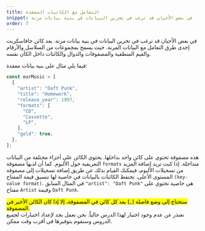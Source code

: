```yaml
---
title: التعامل مع الكائنات المعقدة
snippet: في بعض الأحيان قد ترغب في تخزين البيانات في بنية بيانات مرنة 
order: 7
---
```


في بعض الأحيان قد ترغب في تخزين البيانات في بنية بيانات مرنة. يعد كائن جافاسكربت
إحدى طرق التعامل مع البيانات المرنة. حيث يسمح بمجموعات من السلاسل والأرقام
والقيم المنطقية والمصفوفات والدوال والكائنات داخل الكأن نفسه.

فيما يلي مثال على بنية بيانات معقدة:

```js
const ourMusic = [
  {
    "artist": "Daft Punk",
    "title": "Homework",
    "release_year": 1997,
    "formats": [
      "CD",
      "Cassette",
      "LP",
    ],
    "gold": true,
  },
];
```

هذه مصفوفة تحتوي على كائن واحد بداخلها. يحتوي الكائن على أجزاء مختلفة من
البيانات التعريفية حول الألبوم. كما أن لديها مصفوفة `formats` متداخلة. إذا كنت
تريد إضافة المزيد من تسجيلات الألبوم، فيمكنك القيام بذلك عن طريق إضافة تسجيلات
إلى مصفوفة المستوى الأعلى. تحتفظ الكائنات بالبيانات في خاصية لها تنسيق قيمة
المفتاح `(key-value format)`. في المثال السابق `"artist": "Daft Punk"` هي خاصية
تحتوي على مفتاح `Artist` وقيمة `Daft Punk`.

<mark>
ستحتاج إلى وضع فاصلة (<code>,</code>) بعد كل كائن في المصفوفة، إلا إذا كان الكائن الأخير في المصفوفة.
</mark>

<div class="quiz">
نعتذر عن عدم وجود اختبار لهذا الدرس حالياً. نحن نعمل بجد لإعداد اختبارات لجميع الدروس وسنقوم بتوفيرها في أقرب وقت ممكن.
</div>
